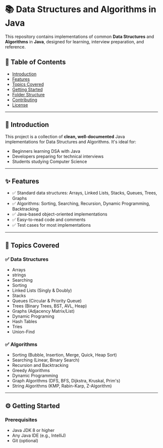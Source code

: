 # 📚 Data Structures and Algorithms in Java

This repository contains implementations of common **Data Structures** and **Algorithms** in **Java**, designed for learning, interview preparation, and reference.

## 📌 Table of Contents

- [Introduction](#introduction)
- [Features](#features)
- [Topics Covered](#topics-covered)
- [Getting Started](#getting-started)
- [Folder Structure](#folder-structure)
- [Contributing](#contributing)
- [License](#license)

---

## 🔰 Introduction

This project is a collection of **clean, well-documented** Java implementations for Data Structures and Algorithms. It's ideal for:

- Beginners learning DSA with Java
- Developers preparing for technical interviews
- Students studying Computer Science

---

## ✨ Features

- ✅ Standard data structures: Arrays, Linked Lists, Stacks, Queues, Trees, Graphs
- ✅ Algorithms: Sorting, Searching, Recursion, Dynamic Programming, Backtracking
- ✅ Java-based object-oriented implementations
- ✅ Easy-to-read code and comments
- ✅ Test cases for most implementations

---

## 📘 Topics Covered

### ✅ Data Structures

- Arrays
- strings
- Searching
- Sorting
- Linked Lists (Singly & Doubly)
- Stacks
- Queues (Circular & Priority Queue)
- Trees (Binary Trees, BST, AVL, Heap)
- Graphs (Adjacency Matrix/List)
- Dynamic Programing
- Hash Tables
- Tries
- Union-Find

### ✅ Algorithms

- Sorting (Bubble, Insertion, Merge, Quick, Heap Sort)
- Searching (Linear, Binary Search)
- Recursion and Backtracking
- Greedy Algorithms
- Dynamic Programming
- Graph Algorithms (DFS, BFS, Dijkstra, Kruskal, Prim's)
- String Algorithms (KMP, Rabin-Karp, Z-Algorithm)

---

## ⚙️ Getting Started

### Prerequisites

- Java JDK 8 or higher
- Any Java IDE (e.g., IntelliJ)
- Git (optional)
